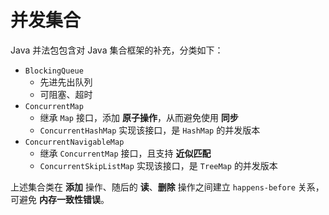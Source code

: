 # 并发集合

Java 并法包包含对 Java 集合框架的补充，分类如下：

* `BlockingQueue`
  + 先进先出队列
  + 可阻塞、超时
* `ConcurrentMap`
  + 继承 `Map` 接口，添加 **原子操作**，从而避免使用 **同步**
  + `ConcurrentHashMap` 实现该接口，是 `HashMap` 的并发版本
* `ConcurrentNavigableMap`
  + 继承 `ConcurrentMap` 接口，且支持 **近似匹配**
  + `ConcurrentSkipListMap` 实现该接口，是 `TreeMap` 的并发版本

上述集合类在 **添加** 操作、随后的 **读**、**删除** 操作之间建立 `happens-before` 关系，可避免 **内存一致性错误**。
